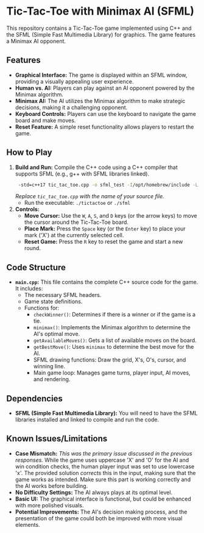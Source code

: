 # Tic-Tac-Toe with Minimax AI (SFML)

This repository contains a Tic-Tac-Toe game implemented using C++ and the SFML (Simple Fast Multimedia Library) for graphics.  The game features a Minimax AI opponent.

## Features

*   **Graphical Interface:** The game is displayed within an SFML window, providing a visually appealing user experience.
*   **Human vs. AI:**  Players can play against an AI opponent powered by the Minimax algorithm.
*   **Minimax AI:** The AI utilizes the Minimax algorithm to make strategic decisions, making it a challenging opponent.
*   **Keyboard Controls:** Players can use the keyboard to navigate the game board and make moves.
*   **Reset Feature:**  A simple reset functionality allows players to restart the game.

## How to Play

1.  **Build and Run:** Compile the C++ code using a C++ compiler that supports SFML (e.g., g++ with SFML libraries linked).
    ```bash
     -std=c++17 tic_tac_toe.cpp -o sfml_test -I/opt/homebrew/include -L/opt/homebrew/lib -lsfml-graphics -lsfml-window -lsfml-system
    ```
    *Replace `tic_tac_toe.cpp` with the name of your source file.*
    *   Run the executable: `./tictactoe` or `./sfml`
2.  **Controls:**
    *   **Move Cursor:** Use the `W`, `A`, `S`, and `D` keys (or the arrow keys) to move the cursor around the Tic-Tac-Toe board.
    *   **Place Mark:**  Press the `Space` key (or the `Enter` key) to place your mark ('X') at the currently selected cell.
    *   **Reset Game:** Press the `R` key to reset the game and start a new round.

## Code Structure

*   **`main.cpp`:** This file contains the complete C++ source code for the game. It includes:
    *   The necessary SFML headers.
    *   Game state definitions.
    *   Functions for:
        *   `checkWinner()`: Determines if there is a winner or if the game is a tie.
        *   `minimax()`: Implements the Minimax algorithm to determine the AI's optimal move.
        *   `getAvailableMoves()`: Gets a list of available moves on the board.
        *   `getBestMove()`: Uses `minimax` to determine the best move for the AI.
        *   SFML drawing functions: Draw the grid, X's, O's, cursor, and winning line.
        *   Main game loop: Manages game turns, player input, AI moves, and rendering.

## Dependencies

*   **SFML (Simple Fast Multimedia Library):** You will need to have the SFML libraries installed and linked to compile and run the code.

## Known Issues/Limitations

*   **Case Mismatch:** *This was the primary issue discussed in the previous responses.*  While the game uses uppercase 'X' and 'O' for the AI and win condition checks, the human player input was set to use lowercase 'x'.  The provided solution *corrects* this in the input, making sure that the game works as intended.  Make sure this part is working correctly and the AI works before building.
*   **No Difficulty Settings:** The AI always plays at its optimal level.
*   **Basic UI:** The graphical interface is functional, but could be enhanced with more polished visuals.
*   **Potential Improvements:** The AI's decision making process, and the presentation of the game could both be improved with more visual elements.
